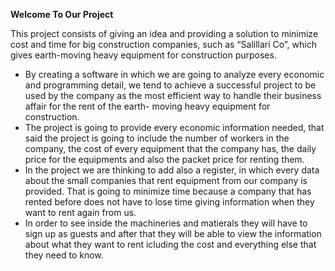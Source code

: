 **Welcome To Our Project**

This project consists of giving an idea and providing a solution to minimize cost and time for big construction companies, such as “Salillari Co”, which gives earth-moving heavy equipment for construction purposes. 
* By creating a software in which we are going to analyze every economic and programming detail, we tend to achieve a successful project to be used by the company as the most efficient way to handle their business affair for the rent of the earth-
moving heavy equipment for construction.
* The project is going to provide every economic information needed, that said the project is going to include the number of workers in the company, the cost of every equipment that the company has, the daily price for the equipments and also the packet price for
renting them.
* In the project we are thinking to add also a register, in which every data about the small
companies that rent equipment from our company is provided. That is going to minimize time because a
company that has rented before does not have to lose time giving information when they want to rent
again from us.
* In order to see inside the machineries and matierals they will have to sign up as guests and after that they will be able to view the information about what they want to rent icluding the cost and everything else that they need to know.
